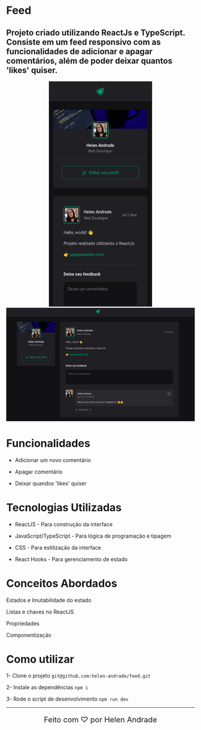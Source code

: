 # Feed

## Projeto criado utilizando ReactJs e TypeScript. Consiste em um feed responsivo com as funcionalidades de adicionar e apagar comentários, além de poder deixar quantos 'likes' quiser.

<div align="center">
    <img style="height: 600px;" src="./docs//mobile.png">
    <img src="./docs/web.png">
</div>

# Funcionalidades

* Adicionar um novo comentário

* Apagar comentário

* Deixar quandos 'likes' quiser

# Tecnologias Utilizadas

* ReactJS - Para construção da interface

* JavaScript/TypeScript - Para lógica de programação e tipagem 

* CSS - Para estilização da interface

* React Hooks - Para gerenciamento de estado

# Conceitos Abordados

Estados e Imutabilidade do estado

Listas e chaves no ReactJS

Propriedades

Componentização


# Como utilizar

1- Clone o projeto
`git@github.com:helen-andrade/feed.git`

2- Instale as dependências
`npm i`

3- Rode o script de desenvolvimento
`npm run dev`

---

<div align="center">
    <p style="font-size: 20px;">Feito com ♡ por Helen Andrade</p>
</div>
